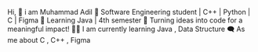Hi, 👏 i am Muhammad Adil
👋 Software Engineering student | C++ | Python | C | Figma 🚀 Learning Java | 4th semester 🌟 Turning ideas into code for a meaningful impact!
👨‍💻 I am currently learning Java , Data Structure
🗨️ As me about C , C++ ,  Figma 




